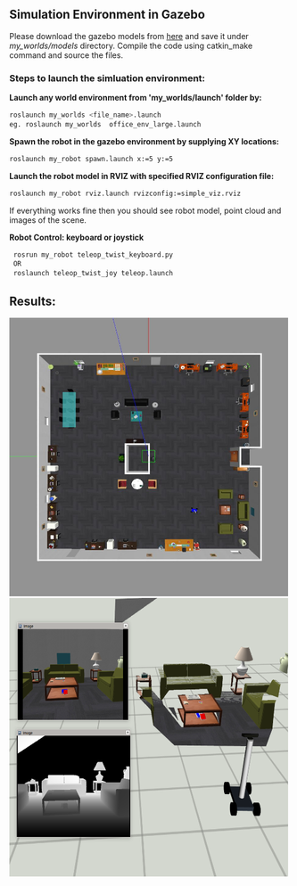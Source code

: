 ## Simulation Environment in Gazebo
Please download the gazebo models from [here](https://data.nvision2.eecs.yorku.ca/3DGEMS/) and save it under *my_worlds/models* directory.
Compile the code using catkin_make command and source the files.
### Steps to launch the simluation environment:

**Launch any world environment from 'my_worlds/launch' folder by:**
```bash 
roslaunch my_worlds <file_name>.launch
eg. roslaunch my_worlds  office_env_large.launch
```
**Spawn the robot in the gazebo environment by supplying XY locations:**
```bash 
roslaunch my_robot spawn.launch x:=5 y:=5
```
**Launch the robot model in RVIZ with specified RVIZ configuration file:**
```bash
roslaunch my_robot rviz.launch rvizconfig:=simple_viz.rviz
```

If everything works fine then you should see robot model, point cloud and images of the scene.

**Robot Control: keyboard or joystick**

```bash
 rosrun my_robot teleop_twist_keyboard.py
 OR
 roslaunch teleop_twist_joy teleop.launch
```

## Results:

<img src="../images/simulation/robot-gazebo.jpg" width="500" height="500">
<img src="../images/simulation/robot-rviz.png" width="500" height="500">